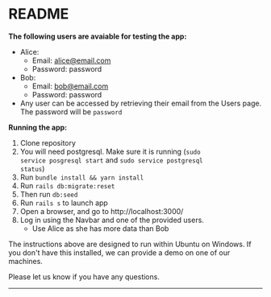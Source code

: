 # README

**The following users are avaiable for testing the app:**
* Alice:
	- Email: alice@email.com
	- Password: password
* Bob:
	- Email: bob@email.com
	- Password: password
* Any user can be accessed by retrieving their email from the Users page. The password will be <code>password</code>

**Running the app:**
1. Clone repository
2. You will need postgresql. Make sure it is running (<code>sudo service posgresql start</code> and <code>sudo service postgresql status</code>)
3. Run <code>bundle install && yarn install</code>
4. Run <code>rails db:migrate:reset</code>
5. Then run <code>db:seed</code>
6. Run <code>rails s</code> to launch app
7. Open a browser, and go to http://localhost:3000/
8. Log in using the Navbar and one of the provided users. 
	- Use Alice as she has more data than Bob
	

The instructions above are designed to run within Ubuntu on Windows. If you don't have this installed, we can provide a demo on one of our machines.

Please let us know if you have any questions.
** ** 

